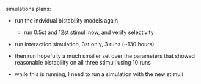 

simulations plans:

 - run the indvidual bistability models again
	- run 0.5st and 12st stimuli now, and verify selectivity
 - run interaction simulation, 3st only, 3 runs (~130 hours)
 - then run hopefully a much smaller set over the parameters that showed
   reasonable bistability on all three stimuli using 10 runs 

 - while this is running, I need to run a simulation with the 
   new stimuli

